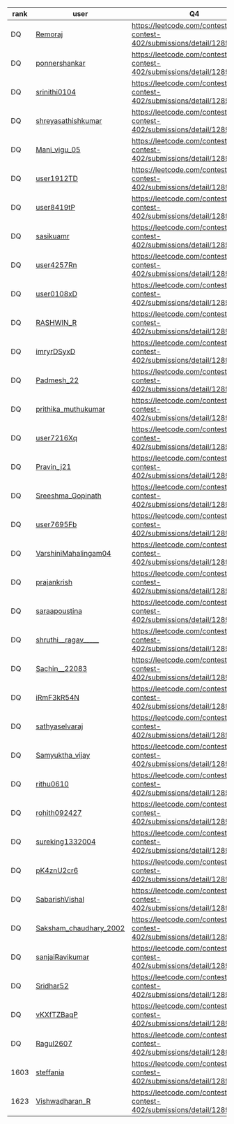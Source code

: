 | rank | user | Q4   |
| ---- | ---- | ---- |
| DQ | [Remoraj](https://leetcode.com/u/Remoraj) | https://leetcode.com/contest/weekly-contest-402/submissions/detail/1289690359 |
| DQ | [ponnershankar](https://leetcode.com/u/ponnershankar) | https://leetcode.com/contest/weekly-contest-402/submissions/detail/1289690572 |
| DQ | [srinithi0104](https://leetcode.com/u/srinithi0104) | https://leetcode.com/contest/weekly-contest-402/submissions/detail/1289690940 |
| DQ | [shreyasathishkumar](https://leetcode.com/u/shreyasathishkumar) | https://leetcode.com/contest/weekly-contest-402/submissions/detail/1289691062 |
| DQ | [Mani_vigu_05](https://leetcode.com/u/Mani_vigu_05) | https://leetcode.com/contest/weekly-contest-402/submissions/detail/1289691108 |
| DQ | [user1912TD](https://leetcode.com/u/user1912TD) | https://leetcode.com/contest/weekly-contest-402/submissions/detail/1289697136 |
| DQ | [user8419tP](https://leetcode.com/u/user8419tP) | https://leetcode.com/contest/weekly-contest-402/submissions/detail/1289697907 |
| DQ | [sasikuamr](https://leetcode.com/u/sasikuamr) | https://leetcode.com/contest/weekly-contest-402/submissions/detail/1289698687 |
| DQ | [user4257Rn](https://leetcode.com/u/user4257Rn) | https://leetcode.com/contest/weekly-contest-402/submissions/detail/1289699552 |
| DQ | [user0108xD](https://leetcode.com/u/user0108xD) | https://leetcode.com/contest/weekly-contest-402/submissions/detail/1289692101 |
| DQ | [RASHWIN_R](https://leetcode.com/u/RASHWIN_R) | https://leetcode.com/contest/weekly-contest-402/submissions/detail/1289701387 |
| DQ | [imryrDSyxD](https://leetcode.com/u/imryrDSyxD) | https://leetcode.com/contest/weekly-contest-402/submissions/detail/1289701893 |
| DQ | [Padmesh_22](https://leetcode.com/u/Padmesh_22) | https://leetcode.com/contest/weekly-contest-402/submissions/detail/1289698416 |
| DQ | [prithika_muthukumar](https://leetcode.com/u/prithika_muthukumar) | https://leetcode.com/contest/weekly-contest-402/submissions/detail/1289706563 |
| DQ | [user7216Xq](https://leetcode.com/u/user7216Xq) | https://leetcode.com/contest/weekly-contest-402/submissions/detail/1289699632 |
| DQ | [Pravin_j21](https://leetcode.com/u/Pravin_j21) | https://leetcode.com/contest/weekly-contest-402/submissions/detail/1289708102 |
| DQ | [Sreeshma_Gopinath](https://leetcode.com/u/Sreeshma_Gopinath) | https://leetcode.com/contest/weekly-contest-402/submissions/detail/1289704132 |
| DQ | [user7695Fb](https://leetcode.com/u/user7695Fb) | https://leetcode.com/contest/weekly-contest-402/submissions/detail/1289682022 |
| DQ | [VarshiniMahalingam04](https://leetcode.com/u/VarshiniMahalingam04) | https://leetcode.com/contest/weekly-contest-402/submissions/detail/1289715796 |
| DQ | [prajankrish](https://leetcode.com/u/prajankrish) | https://leetcode.com/contest/weekly-contest-402/submissions/detail/1289715967 |
| DQ | [saraapoustina](https://leetcode.com/u/saraapoustina) | https://leetcode.com/contest/weekly-contest-402/submissions/detail/1289701315 |
| DQ | [shruthi__ragav_____](https://leetcode.com/u/shruthi__ragav_____) | https://leetcode.com/contest/weekly-contest-402/submissions/detail/1289723897 |
| DQ | [Sachin__22083](https://leetcode.com/u/Sachin__22083) | https://leetcode.com/contest/weekly-contest-402/submissions/detail/1289723977 |
| DQ | [iRmF3kR54N](https://leetcode.com/u/iRmF3kR54N) | https://leetcode.com/contest/weekly-contest-402/submissions/detail/1289725637 |
| DQ | [sathyaselvaraj](https://leetcode.com/u/sathyaselvaraj) | https://leetcode.com/contest/weekly-contest-402/submissions/detail/1289712722 |
| DQ | [Samyuktha_vijay](https://leetcode.com/u/Samyuktha_vijay) | https://leetcode.com/contest/weekly-contest-402/submissions/detail/1289705387 |
| DQ | [rithu0610](https://leetcode.com/u/rithu0610) | https://leetcode.com/contest/weekly-contest-402/submissions/detail/1289724768 |
| DQ | [rohith092427](https://leetcode.com/u/rohith092427) | https://leetcode.com/contest/weekly-contest-402/submissions/detail/1289710141 |
| DQ | [sureking1332004](https://leetcode.com/u/sureking1332004) | https://leetcode.com/contest/weekly-contest-402/submissions/detail/1289687659 |
| DQ | [pK4znU2cr6](https://leetcode.com/u/pK4znU2cr6) | https://leetcode.com/contest/weekly-contest-402/submissions/detail/1289714180 |
| DQ | [SabarishVishal](https://leetcode.com/u/SabarishVishal) | https://leetcode.com/contest/weekly-contest-402/submissions/detail/1289708834 |
| DQ | [Saksham_chaudhary_2002](https://leetcode.com/u/Saksham_chaudhary_2002) | https://leetcode.com/contest/weekly-contest-402/submissions/detail/1289725038 |
| DQ | [sanjaiRavikumar](https://leetcode.com/u/sanjaiRavikumar) | https://leetcode.com/contest/weekly-contest-402/submissions/detail/1289690185 |
| DQ | [Sridhar52](https://leetcode.com/u/Sridhar52) | https://leetcode.com/contest/weekly-contest-402/submissions/detail/1289689569 |
| DQ | [vKXfTZBaqP](https://leetcode.com/u/vKXfTZBaqP) | https://leetcode.com/contest/weekly-contest-402/submissions/detail/1289718059 |
| DQ | [Ragul2607](https://leetcode.com/u/Ragul2607) | https://leetcode.com/contest/weekly-contest-402/submissions/detail/1289719761 |
| 1603 | [steffania](https://leetcode.com/u/steffania) | https://leetcode.com/contest/weekly-contest-402/submissions/detail/1289610487 |
| 1623 | [Vishwadharan_R](https://leetcode.com/u/Vishwadharan_R) | https://leetcode.com/contest/weekly-contest-402/submissions/detail/1289654328 |
